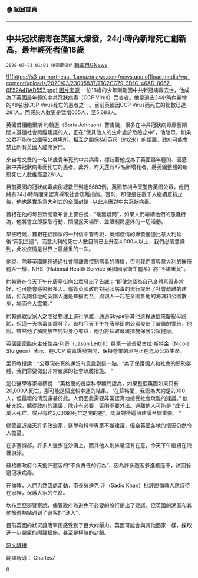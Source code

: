###  [:house:返回首頁](https://github.com/ourhimalayas/txt)
---

## 中共冠狀病毒在英國大爆發，24小時內新增死亡創新高，最年輕死者僅18歲
`2020-03-23 01:01 秘密翻译组` [轉載自GNews](https://gnews.org/zh-hant/149301/)

[!\[\](https://s3-ap-northeast-1.amazonaws.com/news.guo.offload.media/wp-content/uploads/2020/03/23005837/71C2CC79-3D1C-46AD-8067-6E52A4DAD557.png)](https://www.thesun.co.uk/news/11176662/coronavirus-live-uk-update-death-toll-mcdonalds/) [圖片來源](https://www.thesun.co.uk/news/11176662/coronavirus-live-uk-update-death-toll-mcdonalds/) 
一位18歲的少年剛剛因中共新冠病毒去世，他成為了英國最年輕的中共冠狀病毒（CCP Virus）受害者。他是過去24小時內新增的48名因CCP Virus死亡的患者之一。目前英國因CCP Virus而死亡的總數已達281人。而感染人數更是猛增665人，至5,683人。

英國首相鮑里斯·約翰遜（Boris Johnson）警告說，很多在中共冠狀病毒爆發期間未遵循社會疏離建議的人，正在“使其他人的生命處於危險之中”，他暗示，如果公眾不能在公園等公共場所，相互之間保持6英尺（約2米）的距離，政府可能會禁止所有英國人離開家門。

來自考文垂的一名18歲青年死於中共病毒，標誌著他成為了英國最年輕的、因感染中共冠狀病毒而死亡的患者。此外，昨天還有47名新增死者，將英國整體的新冠死亡人數推高至281人。

目前英國的冠狀病毒病例總數已到達5683例，英國首相今天警告英國公眾，他們將有24小時時間來認真採取社會疏離措施。否則，即便是在數千人繼續反抗之後，他也將實施意大利式的全面封鎖 -以此來應對中共冠狀病毒。

首相在他的每日新聞發布會上警告說，“毫無疑問”，如果人們繼續他們的愚蠢行為，他將會立即採取行動，關閉露天場所、並限制房屋外的一切活動。

早些時候，首相在給國家的一封信中警告說，英國疫情的爆發僅僅比意大利延後“兩到三週”。而意大利的死亡人數目前已上升至4,000人以上，我們必須意識到，此次疫情是世界上最嚴重的一次。

他說，除非英國能夠通過社會隔離來控制病毒的傳播，否則我們將與意大利的醫療體系一樣，NHS（National Health Service 英國國家衛生體系）將“不堪重負”。

約翰遜在今天下午在唐寧街向公眾發出了告誡：“即使您認為自己身體素質非常好，也可能會感染很多人。儘管英國政府對冠狀病毒的流行提出了社會疏離的建議，但英國各地的英國人還是蜂擁而至，與親人一起在全國各地的海灘和公園散步，場面令人震驚。”

約翰遜敦促家人之間從物理上進行隔離，通過Skype等其他遠程通信來慶祝母親節，但這一天病毒卻爆發了。首相今天下午在唐寧街向公眾發出了嚴厲的警告，他說，雖然他了解開放空間對身心有益，他仍將採取嚴厲措施保護公眾健康。

英國國家臨床主任傑森·利奇（Jason Leitch）與第一部長尼古拉·斯特金（Nicola Sturgeon）表示，在CCP 病毒爆發期間，保持營業的酒吧正在危及公眾生命。

里奇教授說：“公眾現在真的還沒有意識到這一點。“為了保護個人和社會的弱勢群體，我們需要做出非常嚴厲的社會疏離措施。 ”

這位醫學專家繼續說：“英格蘭的首席科學顧問認為，如果整個英國如果只有20,000人死亡，那可能是個比較幸運的結果。 ‘在蘇格蘭，我認為大約是2,000人，但最壞的情況遠甚於此。人們因此需要非常認真地接受社會疏離的建議。” 他補充說，聽從政府的建議，除非有必要，否則不要外出。遠離他人可能是 “成千上萬人死亡，或只有約2,000的死亡之間的差”。認真對待這個建議至關重要。 ”

儘管最近幾天許多政治家，醫學和科學專家不斷建議，但全英國各地的情況仍然令人擔憂。

在多塞特郡，許多人漫步在沙灘上，而其他人則絲毫沒有在意，今天下午繼續在海裡游泳。

蘇格蘭政府今天批評遊客的“不負責任的行為”，因為許多遊客躲進帳篷車，試圖躲避冠狀病毒。

在倫敦，人們仍然四處走動，市長薩迪克·汗（Sadiq Khan）批評說倫敦人應該待在家裡，保護大家的生命。

坎布里亞郡警察說，儘管政府為避免不必要的旅行提出了建議，但英國的湖區和其他旅遊熱點遇到了遊客的“湧入”。

目前英國的狀況讓唐寧街感受到了巨大的壓力。英國可能會與其他國家一樣，採取進一步嚴厲的隔離措施，甚至是極端的封鎖。

[原文鏈接](https://www.dailymail.co.uk/news/article-8140313/UK-coronavirus-death-toll-rises-48-ONE-day-Boris-Johnson-threatens-shut-UK-parks.html%20/h)

翻譯報導： Charles7

0
